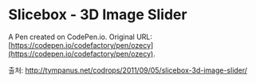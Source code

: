 # Slicebox - 3D Image Slider

A Pen created on CodePen.io. Original URL: [https://codepen.io/codefactory/pen/ozecy](https://codepen.io/codefactory/pen/ozecy).

출처: http://tympanus.net/codrops/2011/09/05/slicebox-3d-image-slider/
